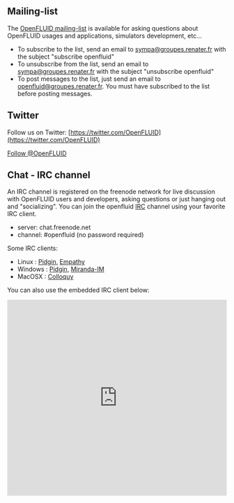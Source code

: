 
## Mailing-list

The [OpenFLUID mailing-list](https://groupes.renater.fr/sympa/info/openfluid) is available for asking questions about OpenFLUID usages and applications, simulators development, etc...

* To subscribe to the list, send an email to [sympa@groupes.renater.fr](mailto:sympa@groupes.renater.fr?subject=subscribe%20openfluid) with the subject "subscribe openfluid"
* To unsubscribe from the list, send an email to [sympa@groupes.renater.fr](mailto:sympa@groupes.renater.fr?subject=unsubscribe%20openfluid) with the subject "unsubscribe openfluid"
* To post messages to the list, just send an email to [openfluid@groupes.renater.fr](mailto:openfluid@groupes.renater.fr). You must have subscribed to the list before posting messages.


## Twitter

Follow us on Twitter: [https://twitter.com/OpenFLUID](https://twitter.com/OpenFLUID)

<a href="https://twitter.com/OpenFLUID?ref_src=twsrc%5Etfw" class="twitter-follow-button" data-size="large" data-show-count="false">Follow @OpenFLUID</a><script async src="https://platform.twitter.com/widgets.js" charset="utf-8"></script>


## Chat - IRC channel

An IRC channel is registered on the freenode network for live discussion with OpenFLUID users and developers, asking questions or just hanging out and "socializing".
You can join the openfluid [IRC](http://en.wikipedia.org/wiki/Internet_Relay_Chat) channel using your favorite IRC client.

* server: chat.freenode.net
* channel: #openfluid (no password required)


Some IRC clients:

* Linux : [Pidgin](http://pidgin.im/), [Empathy](http://live.gnome.org/Empathy)
* Windows : [Pidgin](http://pidgin.im/), [Miranda-IM](http://www.miranda-im.org/)
* MacOSX : [Colloquy](http://colloquy.info/)


You can also use the embedded IRC client below:

<iframe src="https://kiwiirc.com/client/irc.freenode.com/?#openfluid" style="border:0; width:100%; height:450px;"></iframe>
